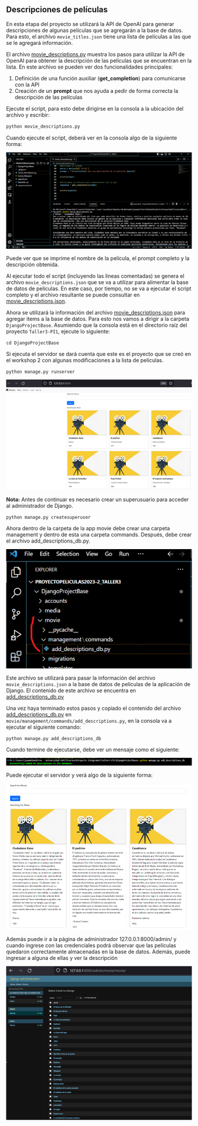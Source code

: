 ## Descripciones de películas

En esta etapa del proyecto se utilizará la API de OpenAI para generar descripciones de algunas películas que se agregarán a la base de datos.
Para esto, el archivo ``movie_titles.json`` tiene una lista de películas a las que se le agregará información.

El archivo [movie_descriptions.py](movie_descriptions.py) muestra los pasos para utilizar la API de OpenAI para obtener la descripción de las películas que se encuentran en la lista.
En este archivo se pueden ver dos funcionalidades principales:

1. Definición de una función auxiliar (__get_completion__) para comunicarse con la API
2. Creación de un __prompt__ que nos ayuda a pedir de forma correcta la descripción de las películas

Ejecute el script, para esto debe dirigirse en la consola a la ubicación del archivo y escribir:

````bash
python movie_descriptions.py
````

Cuando ejecute el script, deberá ver en la consola algo de la siguiente forma:

![Fork 1](imgs/md1.png)

Puede ver que se imprime el nombre de la película, el prompt completo y la descripción obtenida.

Al ejecutar todo el script (incluyendo las lineas comentadas) se genera el archivo ``movie_descriptions.json``
que se va a utilizar para alimentar la base de datos de películas. En este caso, por tiempo, no se va a ejecutar el script completo y el archivo resultante se puede consultar en [movie_descriptions.json](movie_descriptions.json).

Ahora se utilizará la información del archivo [movie_descriptions.json](movie_descriptions.json) para agregar items a la base de datos. Para esto nos vamos a dirigir a la carpeta ``DjangoProjectBase``. Asumiendo que la consola está en el directorio raíz del proyecto ``Taller3-PI1``, ejecute lo siguiente:

````shell
cd DjangoProjectBase
````
Si ejecuta el servidor se dará cuenta que este es el proyecto que se creó en el workshop 2 con algunas modificaciones a la lista de películas.

````shell
python manage.py runserver
````
![Fork 1](imgs/md2a.png)

__Nota:__ Antes de continuar es necesario crear un superusuario para acceder al administrador de Django.

````shell
python manage.py createsuperuser
````

Ahora dentro de la carpeta de la app movie debe crear una carpeta management y dentro de esta una carpeta commands. Después, debe crear el archivo add_descriptions_db.py.

![Fork 1](imgs/md3.png)

Este archivo se utilizará para pasar la información del archivo ``movie_descriptions.json`` a la base de datos de películas de la aplicación de Django. El contenido de este archivo se encuentra en [add_descriptions_db.py](aux_files/add_descriptions_db.py)

Una vez haya terminado estos pasos y copiado el contenido del archivo [add_descriptions_db.py](aux_files/add_descriptions_db.py) en ``movie/management/commands/add_descriptions.py``, en la consola va a ejecutar el siguiente comando:

````shell
python manage.py add_descriptions_db
````
Cuando termine de ejecutarse, debe ver un mensaje como el siguiente:

![Fork 1](imgs/md4a.png)

Puede ejecutar el servidor y verá algo de la siguiente forma:

![Fork 1](imgs/md7a.png)

Además puede ir a la página de administrador 127.0.0.1:8000/admin/ y cuando ingrese con las credenciales podrá observar que las películas quedaron correctamente almacenadas en la base de datos. Además, puede ingresar a alguna de ellas y ver la descripción

![Fork 1](imgs/md8a.png)
